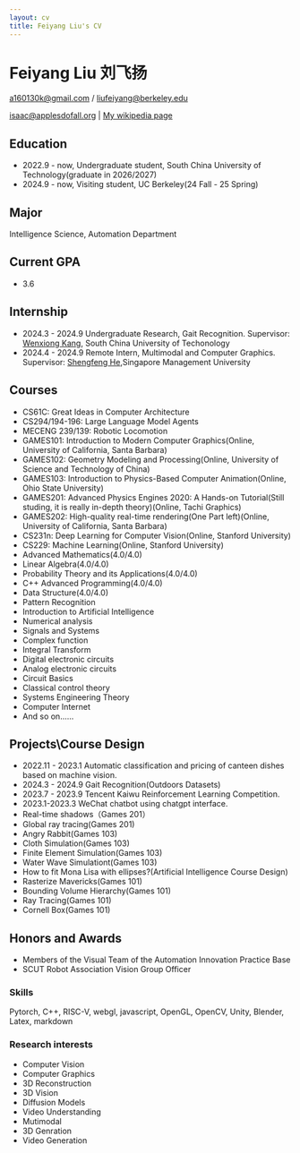```yaml
---
layout: cv
title: Feiyang Liu's CV
---
```

# Feiyang Liu 刘飞扬
a160130k@gmail.com / liufeiyang@berkeley.edu

<div id="webaddress">
<a href="isaac@applesdofall.org">isaac@applesdofall.org</a>
| <a href="http://en.wikipedia.org/wiki/Isaac_Newton">My wikipedia page</a>
</div>


## Education

* 2022.9 - now, Undergraduate student, South China University of Technology(graduate in 2026/2027)
* 2024.9 - now, Visiting student, UC Berkeley(24 Fall - 25 Spring)

## Major
Intelligence Science, Automation Department

## Current GPA
* 3.6

## Internship

* 2024.3 - 2024.9 Undergraduate Research, Gait Recognition. Supervisor: [Wenxiong Kang](https://scholar.google.com/citations?user=meU7EOAAAAAJ&hl=en), South China University of Techonology
* 2024.4 - 2024.9 Remote Intern, Multimodal and Computer Graphics. Supervisor: [Shengfeng He](http://www.shengfenghe.com/),Singapore Management University

## Courses
* CS61C: Great Ideas in Computer Architecture
* CS294/194-196: Large Language Model Agents
* MECENG 239/139: Robotic Locomotion
* GAMES101: Introduction to Modern Computer Graphics(Online, University of California, Santa Barbara)
* GAMES102: Geometry Modeling and Processing(Online, University of Science and Technology of China)
* GAMES103: Introduction to Physics-Based Computer Animation(Online, Ohio State University)
* GAMES201: Advanced Physics Engines 2020: A Hands-on Tutorial(Still studing, it is really in-depth theory)(Online, Tachi Graphics)
* GAMES202: High-quality real-time rendering(One Part left)(Online, University of California, Santa Barbara)
* CS231n: Deep Learning for Computer Vision(Online, Stanford University)
* CS229: Machine Learning(Online, Stanford University)
* Advanced Mathematics(4.0/4.0)
* Linear Algebra(4.0/4.0)
* Probability Theory and its Applications(4.0/4.0)
* C++ Advanced Programming(4.0/4.0)
* Data Structure(4.0/4.0)
* Pattern Recognition
* Introduction to Artificial Intelligence
* Numerical analysis
* Signals and Systems
* Complex function
* Integral Transform
* Digital electronic circuits
* Analog electronic circuits
* Circuit Basics
* Classical control theory
* Systems Engineering Theory
* Computer Internet
* And so on......

## Projects\Course Design
* 2022.11 - 2023.1 Automatic classification and pricing of canteen dishes based on machine vision.
* 2024.3 - 2024.9 Gait Recognition(Outdoors Datasets)
* 2023.7 - 2023.9 Tencent Kaiwu Reinforcement Learning Competition.
* 2023.1-2023.3 WeChat chatbot using chatgpt interface.
* Real-time shadows（Games 201）
* Global ray tracing(Games 201)
* Angry Rabbit(Games 103)
* Cloth Simulation(Games 103)
* Finite Element Simulation(Games 103)
* Water Wave Simulationt(Games 103)
* How to fit Mona Lisa with ellipses?(Artificial Intelligence Course Design)
* Rasterize Mavericks(Games 101)
* Bounding Volume Hierarchy(Games 101)
* Ray Tracing(Games 101)
* Cornell Box(Games 101)


## Honors and Awards
* Members of the Visual Team of the Automation Innovation Practice Base
* SCUT Robot Association Vision Group Officer



### Skills

Pytorch, C++, RISC-V, webgl, javascript, OpenGL, OpenCV, Unity, Blender, Latex, markdown

### Research interests
* Computer Vision
* Computer Graphics
* 3D Reconstruction
* 3D Vision
* Diffusion Models
* Video Understanding
* Mutimodal
* 3D Genration
* Video Generation






<!-- ### Footer

Last updated: 2024/10/15  -->


